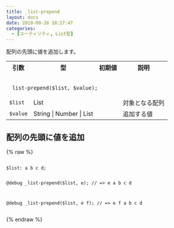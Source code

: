 ```yaml
---
title: _list-prepend
layout: docs
date: 2019-09-28 18:27:47
categories:
  - [ユーティリティ, List型]
---
```


配列の先頭に値を追加します。

<table>
  <tr>
    <th>引数</th>
    <th>型</th>
    <th>初期値</th>
    <th>説明</th>
  </tr>
  <tr>
    <td colspan="4">
      <pre class="language-scss"><code>
_list-prepend($list, $value);
</code></pre>
    </td>
  </tr>
  <tr>
    <td><code>$list</code></td>
    <td>List</td>
    <td></td>
    <td>対象となる配列</td>
  </tr>
  <tr>
    <td><code>$value</code></td>
    <td>String | Number | List</td>
    <td></td>
    <td>追加する値</td>
  </tr>
</table>

## 配列の先頭に値を追加

<div class="c demo">
  <div class="code">
    {% raw %}
      <pre class="language-scss"><code>
$list: a b c d;

@debug _list-prepend($list, e);
// => e a b c d

@debug _list-prepend($list, e f);
// => e f a b c d
</code></pre>
    {% endraw %}
  </div>
</div>